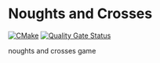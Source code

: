 # Noughts and Crosses

[![CMake](https://github.com/ro-g-er/noughts-and-crosses/actions/workflows/cmake.yml/badge.svg)](https://github.com/ro-g-er/noughts-and-crosses/actions/workflows/cmake.yml)
[![Quality Gate Status](https://sonarcloud.io/api/project_badges/measure?project=ro-g-er_noughts-and-crosses&metric=alert_status)](https://sonarcloud.io/summary/new_code?id=ro-g-er_noughts-and-crosses)

noughts and crosses game

